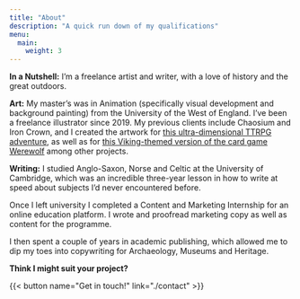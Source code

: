 ```yaml
---
title: "About"
description: "A quick run down of my qualifications"
menu:
  main:
    weight: 3
---
```


**In a Nutshell:** 
I’m a freelance artist and writer, with a love of history and the great outdoors.

**Art:**
My master’s was in Animation (specifically visual development and background painting) from the University of the West of England. I’ve been a freelance illustrator since 2019. My previous clients include Chaosium and Iron Crown, and I created the artwork for [this ultra-dimensional TTRPG adventure](https://mottokrosh.com/machinations/capes-and-cloaks/), as well as for [this Viking-themed version of the card game Werewolf](https://www.spilbræt.dk/spil/varulv/) among other projects.

**Writing:**
I studied Anglo-Saxon, Norse and Celtic at the University of Cambridge, which was an incredible three-year lesson in how to write at speed about subjects I’d never encountered before. 

Once I left university I completed a Content and Marketing Internship for an online education platform. I wrote and proofread marketing copy as well as content for the programme. 

I then spent a couple of years in academic publishing, which allowed me to dip my toes into copywriting for Archaeology, Museums and Heritage.

**Think I might suit your project?** 

{{< button name="Get in touch!" link="./contact" >}}
